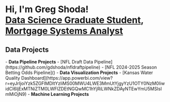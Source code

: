 <h1>Hi, I'm Greg Shoda!<br/> <a href="https://github.com/gdshoda">Data Science Graduate Student</a>, <a href="https://www.linkedin.com/in/gregory-shoda-36516617a/">Mortgage Systems Analyst</a>

<h2>Data Projects</h2>
- <b>Data Pipeline Projects</b>
  - [NFL Draft Data Pipeline](https://github.com/gdshoda/nfldraftpipeline)
  - [NFL 2024-2025 Season Betting Odds Pipeline]()
- <b>Data Visualization Projects</b>
  - [Kansas Water Quality Dashboard](https://app.powerbi.com/view?r=eyJrIjoiYzk5ZGFlMDItYzliMS00MWU4LWE3MmUtYjgyYzU1OTY0NzM0IiwidCI6IjExMTNiZTM0LWFlZDEtNGQwMC1hYjRiLWNkZDAyNTEwYmU5MSIsImMiOjN9)
- <b>Machine Learning Projects</b>
